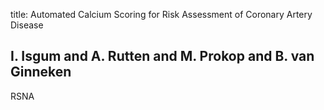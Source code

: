 title: Automated Calcium Scoring for Risk Assessment of Coronary Artery Disease

## I. Isgum and A. Rutten and M. Prokop and B. van Ginneken
RSNA

